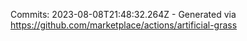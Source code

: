 Commits: 2023-08-08T21:48:32.264Z - Generated via https://github.com/marketplace/actions/artificial-grass
<br>
